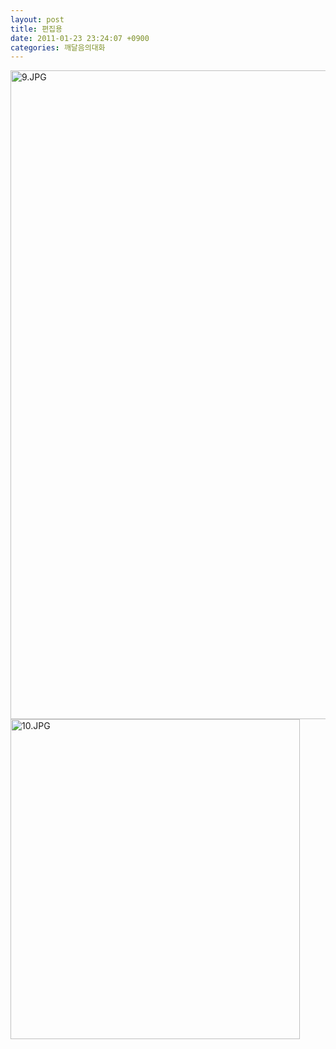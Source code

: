 ```yaml
---
layout: post
title: 편집용
date: 2011-01-23 23:24:07 +0900
categories: 깨달음의대화
---
```

 <img alt="9.JPG" src="assets/attach/images/198/913/141/9.JPG" width="628" height="1038" />

  



<img src="assets/attach/images/198/913/141/10.JPG" alt="10.JPG" width="463" height="512" />
